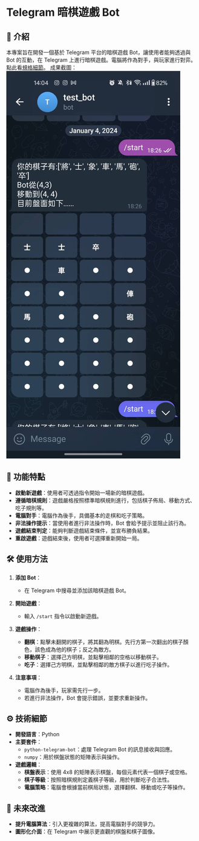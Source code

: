 # Telegram 暗棋遊戲 Bot

## 📌 介紹
本專案旨在開發一個基於 Telegram 平台的暗棋遊戲 Bot，讓使用者能夠透過與 Bot 的互動，在 Telegram 上進行暗棋遊戲。電腦將作為對手，與玩家進行對弈。  
點此看[規格細節](https://hackmd.io/@vincentinttsh/BJg3g4w4p)。
成果截圖：  
![image](./src/121328.jpg)

## 🎯 功能特點
- **啟動新遊戲**：使用者可透過指令開始一場新的暗棋遊戲。
- **遵循暗棋規則**：遊戲嚴格按照標準暗棋規則進行，包括棋子佈局、移動方式、吃子規則等。
- **電腦對手**：電腦作為後手，具備基本的走棋和吃子策略。
- **非法操作提示**：當使用者進行非法操作時，Bot 會給予提示並阻止該行為。
- **遊戲結束判定**：能夠判斷遊戲結束條件，並宣布勝負結果。
- **重啟遊戲**：遊戲結束後，使用者可選擇重新開始一局。

## 🛠️ 使用方法
1. **添加 Bot**：
   - 在 Telegram 中搜尋並添加該暗棋遊戲 Bot。

2. **開始遊戲**：
   - 輸入 `/start` 指令以啟動新遊戲。

3. **遊戲操作**：
   - **翻棋**：點擊未翻開的棋子，將其翻為明棋。先行方第一次翻出的棋子顏色，該色成為他的棋子；反之為敵方。
   - **移動棋子**：選擇己方明棋，並點擊相鄰的空格以移動棋子。
   - **吃子**：選擇己方明棋，並點擊相鄰的敵方棋子以進行吃子操作。

4. **注意事項**：
   - 電腦作為後手，玩家需先行一步。
   - 若進行非法操作，Bot 會提示錯誤，並要求重新操作。

## ⚙️ 技術細節
- **開發語言**：Python
- **主要套件**：
  - `python-telegram-bot`：處理 Telegram Bot 的訊息接收與回應。
  - `numpy`：用於棋盤狀態的矩陣表示與操作。
- **遊戲邏輯**：
  - **棋盤表示**：使用 4x8 的矩陣表示棋盤，每個元素代表一個棋子或空格。
  - **棋子等級**：按照暗棋規則定義棋子等級，用於判斷吃子合法性。
  - **電腦策略**：電腦會根據當前棋局狀態，選擇翻棋、移動或吃子等操作。

## 🚀 未來改進
- **提升電腦算法**：引入更複雜的算法，提高電腦對手的競爭力。
- **圖形化介面**：在 Telegram 中展示更直觀的棋盤和棋子圖像。
